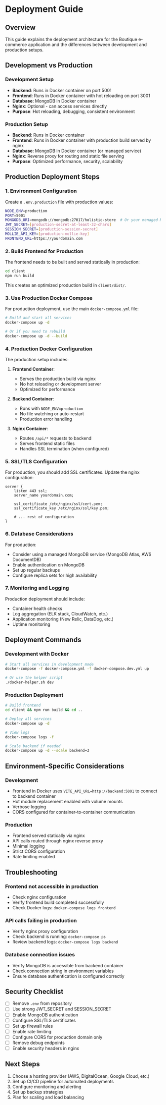 # Deployment Guide

## Overview

This guide explains the deployment architecture for the Boutique e-commerce application and the differences between development and production setups.

## Development vs Production

### Development Setup
- **Backend**: Runs in Docker container on port 5001
- **Frontend**: Runs in Docker container with hot reloading on port 3001
- **Database**: MongoDB in Docker container
- **Nginx**: Optional - can access services directly
- **Purpose**: Hot reloading, debugging, consistent environment

### Production Setup
- **Backend**: Runs in Docker container
- **Frontend**: Runs in Docker container with production build served by nginx
- **Database**: MongoDB in Docker container (or managed service)
- **Nginx**: Reverse proxy for routing and static file serving
- **Purpose**: Optimized performance, security, scalability

## Production Deployment Steps

### 1. Environment Configuration

Create a `.env.production` file with production values:
```bash
NODE_ENV=production
PORT=5001
MONGODB_URI=mongodb://mongodb:27017/holistic-store  # Or your managed MongoDB URL
JWT_SECRET=[production-secret-at-least-32-chars]
SESSION_SECRET=[production-session-secret]
MOLLIE_API_KEY=[production-mollie-key]
FRONTEND_URL=https://yourdomain.com
```

### 2. Build Frontend for Production

The frontend needs to be built and served statically in production:

```bash
cd client
npm run build
```

This creates an optimized production build in `client/dist/`.

### 3. Use Production Docker Compose

For production deployment, use the main `docker-compose.yml` file:

```bash
# Build and start all services
docker-compose up -d

# Or if you need to rebuild
docker-compose up -d --build
```

### 4. Production Docker Configuration

The production setup includes:

1. **Frontend Container**: 
   - Serves the production build via nginx
   - No hot reloading or development server
   - Optimized for performance

2. **Backend Container**:
   - Runs with `NODE_ENV=production`
   - No file watching or auto-restart
   - Production error handling

3. **Nginx Container**:
   - Routes `/api/*` requests to backend
   - Serves frontend static files
   - Handles SSL termination (when configured)

### 5. SSL/TLS Configuration

For production, you should add SSL certificates. Update the nginx configuration:

```nginx
server {
    listen 443 ssl;
    server_name yourdomain.com;
    
    ssl_certificate /etc/nginx/ssl/cert.pem;
    ssl_certificate_key /etc/nginx/ssl/key.pem;
    
    # ... rest of configuration
}
```

### 6. Database Considerations

For production:
- Consider using a managed MongoDB service (MongoDB Atlas, AWS DocumentDB)
- Enable authentication on MongoDB
- Set up regular backups
- Configure replica sets for high availability

### 7. Monitoring and Logging

Production deployment should include:
- Container health checks
- Log aggregation (ELK stack, CloudWatch, etc.)
- Application monitoring (New Relic, DataDog, etc.)
- Uptime monitoring

## Deployment Commands

### Development with Docker
```bash
# Start all services in development mode
docker-compose -f docker-compose.yml -f docker-compose.dev.yml up

# Or use the helper script
./docker-helper.sh dev
```

### Production Deployment
```bash
# Build frontend
cd client && npm run build && cd ..

# Deploy all services
docker-compose up -d

# View logs
docker-compose logs -f

# Scale backend if needed
docker-compose up -d --scale backend=3
```

## Environment-Specific Considerations

### Development
- Frontend in Docker uses `VITE_API_URL=http://backend:5001` to connect to backend container
- Hot module replacement enabled with volume mounts
- Verbose logging
- CORS configured for container-to-container communication

### Production
- Frontend served statically via nginx
- API calls routed through nginx reverse proxy
- Minimal logging
- Strict CORS configuration
- Rate limiting enabled

## Troubleshooting

### Frontend not accessible in production
- Check nginx configuration
- Verify frontend build completed successfully
- Check Docker logs: `docker-compose logs frontend`

### API calls failing in production
- Verify nginx proxy configuration
- Check backend is running: `docker-compose ps`
- Review backend logs: `docker-compose logs backend`

### Database connection issues
- Verify MongoDB is accessible from backend container
- Check connection string in environment variables
- Ensure database authentication is configured correctly

## Security Checklist

- [ ] Remove `.env` from repository
- [ ] Use strong JWT_SECRET and SESSION_SECRET
- [ ] Enable MongoDB authentication
- [ ] Configure SSL/TLS certificates
- [ ] Set up firewall rules
- [ ] Enable rate limiting
- [ ] Configure CORS for production domain only
- [ ] Remove debug endpoints
- [ ] Enable security headers in nginx

## Next Steps

1. Choose a hosting provider (AWS, DigitalOcean, Google Cloud, etc.)
2. Set up CI/CD pipeline for automated deployments
3. Configure monitoring and alerting
4. Set up backup strategies
5. Plan for scaling and load balancing